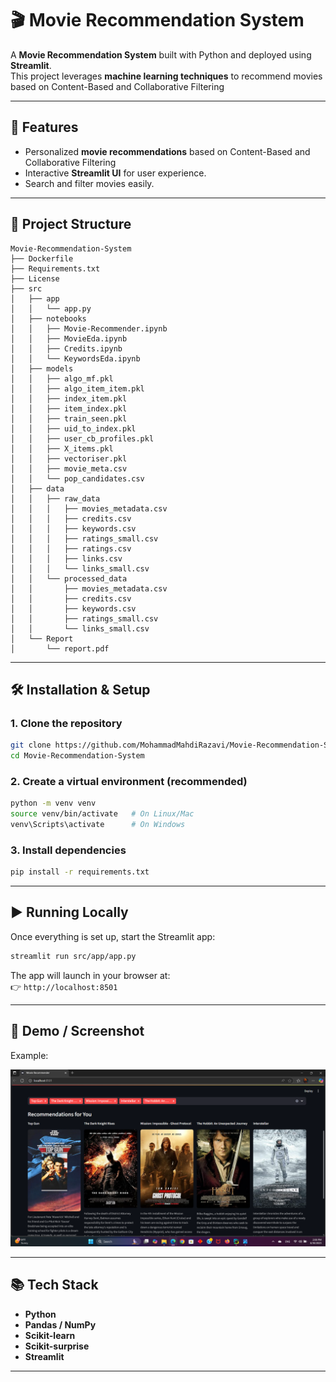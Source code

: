# 🎬 Movie Recommendation System

A **Movie Recommendation System** built with Python and deployed using **Streamlit**.  
This project leverages **machine learning techniques** to recommend movies based on Content-Based and Collaborative Filtering

---

## 🚀 Features

- Personalized **movie recommendations** based on Content-Based and Collaborative Filtering 
- Interactive **Streamlit UI** for user experience.  
- Search and filter movies easily.

---

## 📂 Project Structure

```
Movie-Recommendation-System
├── Dockerfile
├── Requirements.txt
├── License
├── src
│   ├── app
│   │   └── app.py
│   ├── notebooks
│   │   ├── Movie-Recommender.ipynb
│   │   ├── MovieEda.ipynb
│   │   ├── Credits.ipynb
│   │   └── KeywordsEda.ipynb
│   ├── models
│   │   ├── algo_mf.pkl
│   │   ├── algo_item_item.pkl
│   │   ├── index_item.pkl
│   │   ├── item_index.pkl
│   │   ├── train_seen.pkl
│   │   ├── uid_to_index.pkl
│   │   ├── user_cb_profiles.pkl
│   │   ├── X_items.pkl
│   │   ├── vectoriser.pkl
│   │   ├── movie_meta.csv
│   │   └── pop_candidates.csv
│   ├── data
│   │   ├── raw_data
│   │   │   ├── movies_metadata.csv
│   │   │   ├── credits.csv
│   │   │   ├── keywords.csv
│   │   │   ├── ratings_small.csv
│   │   │   ├── ratings.csv
│   │   │   ├── links.csv
│   │   │   └── links_small.csv
│   │   └── processed_data
│   │       ├── movies_metadata.csv
│   │       ├── credits.csv
│   │       ├── keywords.csv
│   │       ├── ratings_small.csv
│   │       └── links_small.csv
│   └── Report
│       └── report.pdf

```

---

## 🛠️ Installation & Setup

### 1. Clone the repository
```bash
git clone https://github.com/MohammadMahdiRazavi/Movie-Recommendation-System.git
cd Movie-Recommendation-System
```

### 2. Create a virtual environment (recommended)
```bash
python -m venv venv
source venv/bin/activate   # On Linux/Mac
venv\Scripts\activate      # On Windows
```

### 3. Install dependencies
```bash
pip install -r requirements.txt
```

---

## ▶️ Running Locally

Once everything is set up, start the Streamlit app:

```bash
streamlit run src/app/app.py
```

The app will launch in your browser at:  
👉 `http://localhost:8501`

---

## 📸 Demo / Screenshot

Example:

<p align="center">
  <img src="src/report/27.png" >
</p>

---

## 📚 Tech Stack

- **Python**  
- **Pandas / NumPy**  
- **Scikit-learn** 
- **Scikit-surprise**
- **Streamlit**   

---



